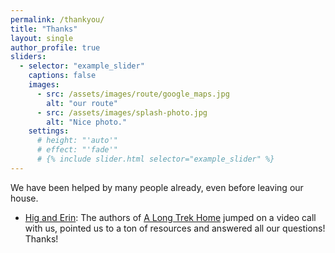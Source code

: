 ```yaml
---
permalink: /thankyou/
title: "Thanks"
layout: single
author_profile: true
sliders:
  - selector: "example_slider"
    captions: false
    images:
      - src: /assets/images/route/google_maps.jpg
        alt: "our route"
      - src: /assets/images/splash-photo.jpg
        alt: "Nice photo."
    settings:
      # height: "'auto'"
      # effect: "'fade'"
      # {% include slider.html selector="example_slider" %}
---
```


We have been helped by many people already, even before leaving our house.

- [Hig and Erin](http://www.aktrekking.com/aboutUs.html): The authors of [A Long Trek Home](http://www.groundtruthtrekking.org/Book/) jumped on a video call with us, pointed us to a ton of resources and answered all our questions! Thanks!


